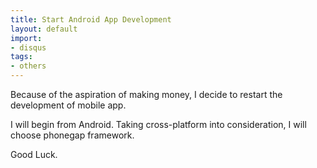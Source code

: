 ```yaml
---
title: Start Android App Development
layout: default
import:
- disqus
tags: 
- others
---
```




Because of the aspiration of making money, I decide to restart the development of mobile app.

I will begin from Android. Taking cross-platform into consideration, I will choose phonegap framework.

Good Luck.
